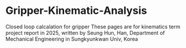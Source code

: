 # Gripper-Kinematic-Analysis
Closed loop calcalation for gripper
These pages are for kinematics term project report in 2025, written by Seung Hun, Han, Department of Mechanical Engineering in Sungkyunkwan Univ, Korea
